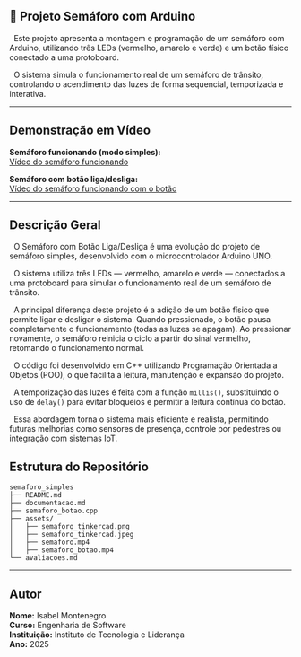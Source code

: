## 🚦 Projeto Semáforo com Arduino

&nbsp; Este projeto apresenta a montagem e programação de um semáforo com Arduino, utilizando três LEDs (vermelho, amarelo e verde) e um botão físico conectado a uma protoboard.  

&nbsp; O sistema simula o funcionamento real de um semáforo de trânsito, controlando o acendimento das luzes de forma sequencial, temporizada e interativa.

---

## Demonstração em Vídeo

**Semáforo funcionando (modo simples):**  
[Vídeo do semáforo funcionando](./assets/semaforo.mp4)

**Semáforo com botão liga/desliga:**  
[Vídeo do semáforo funcionando com o botão](./assets/semaforo_botao.mp4)

---

## Descrição Geral

&nbsp; O Semáforo com Botão Liga/Desliga é uma evolução do projeto de semáforo simples, desenvolvido com o microcontrolador Arduino UNO.  

&nbsp; O sistema utiliza três LEDs — vermelho, amarelo e verde — conectados a uma protoboard para simular o funcionamento real de um semáforo de trânsito.  

&nbsp; A principal diferença deste projeto é a adição de um botão físico que permite ligar e desligar o sistema. Quando pressionado, o botão pausa completamente o funcionamento (todas as luzes se apagam). Ao pressionar novamente, o semáforo reinicia o ciclo a partir do sinal vermelho, retomando o funcionamento normal.  

&nbsp; O código foi desenvolvido em C++ utilizando Programação Orientada a Objetos (POO), o que facilita a leitura, manutenção e expansão do projeto.  

&nbsp; A temporização das luzes é feita com a função `millis()`, substituindo o uso de `delay()` para evitar bloqueios e permitir a leitura contínua do botão.  

&nbsp; Essa abordagem torna o sistema mais eficiente e realista, permitindo futuras melhorias como sensores de presença, controle por pedestres ou integração com sistemas IoT.


## Estrutura do Repositório

```
semaforo_simples
├── README.md
├── documentacao.md
├── semaforo_botao.cpp
├── assets/
│   ├── semaforo_tinkercad.png
│   ├── semaforo_tinkercad.jpeg
│   ├── semaforo.mp4
│   ├── semaforo_botao.mp4
└── avaliacoes.md
```

---

## Autor

**Nome:** Isabel Montenegro  
**Curso:** Engenharia de Software  
**Instituição:** Instituto de Tecnologia e Liderança  
**Ano:** 2025  
